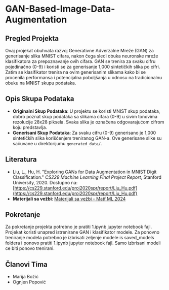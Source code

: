 ﻿# GAN-Based-Image-Data-Augmentation

## Pregled Projekta
Ovaj projekat obuhvata razvoj Generativne Adverzalne Mreže (GAN) za generisanje slika MNIST cifara, nakon čega sledi obuka neuronske mreže klasifikatora za prepoznavanje ovih cifara. GAN se trenira za svaku cifru pojedinačno (0-9) i koristi se za generisanje 1,000 sintetičkih slika po cifri. Zatim se klasifikator trenira na ovim generisanim slikama kako bi se procenila performansa i potencijalna poboljšanja u odnosu na tradicionalnu obuku na MNIST skupu podataka.

## Opis Skupa Podataka
- **Originalni Skup Podataka**: U projektu se koristi MNIST skup podataka, dobro poznat skup podataka sa slikama cifara (0-9) u sivim tonovima rezolucije 28x28 piksela. Svaka slika je označena odgovarajućom cifrom koju predstavlja.
- **Generisani Skup Podataka**: Za svaku cifru (0-9) generisano je 1,000 sintetičkih slika korišćenjem treniranog GAN-a. Ove generisane slike su sačuvane u direktorijumu `generated_data/`.

## Literatura
-  Liu, L., Hu, H. "Exploring GANs for Data Augmentation in MNIST Digit Classification." *CS229 Machine Learning Final Project Report*, Stanford University, 2020. Dostupno na: [https://cs229.stanford.edu/proj2020spr/report/Liu_Hu.pdf](https://cs229.stanford.edu/proj2020spr/report/Liu_Hu.pdf)
- **Materijali sa vežbi**: [Materijali sa vežbi - Matf ML 2024](https://github.com/matf-ml/materijali-sa-vezbi-2024)

## Pokretanje
Za pokretanje projekta potrebno je pratiti 1.ipynb jupyter notebook fajl.
Projekat koristi unapred istrenirane GAN i klasifikator modele.
Za ponovno treniranje modela potrebno je izbrisati zeljenje modele is saved_models foldera i ponovo pratiti 1.ipynb jupyter notebook fajl. Samo izbrisani modeli ce biti ponovo trenirani.

## Članovi Tima
- Marija Božić
- Ognjen Popović

